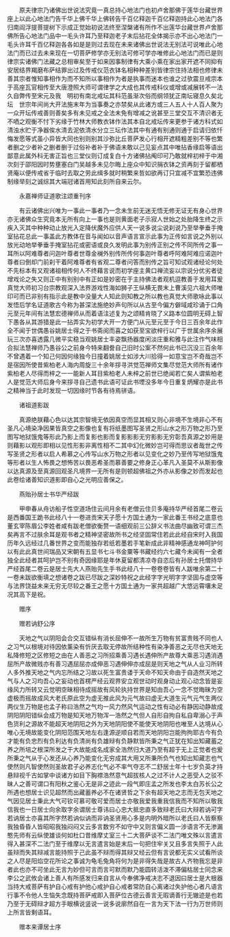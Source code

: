 <!-- { "loadSidebar": true } -->
　　原夫律宗乃诸佛出世说法究竟一真总持心地法门也初卢舍那佛于莲华台藏世界座上以此心地法门告千华上佛千华上佛转告千百亿释迦千百亿释迦持此心地法门各归南阎浮提菩提树下示成正觉始初说法终至涅槃诸有所作不出莲华台藏世界卢舍那佛所告心地法门品中一毛头许耳乃至释迦老子末后拈花全体揭示亦不出心地法门一毛头许耳千百亿释迦各各如是是则过去现在未来诸佛出世说法无别法可说唯此心地法门而已过去未来现在一切菩萨修学亦无别法可修可学亦唯修此心地法门而已是则律宗实诸佛门法藏之总相审矣至于如来因事制律有大乘小乘在家出家开遮不同抑有安居结界羯磨布萨结罪出过及传戒仪范衣钵名相种种差别皆律宗住持法相也修律未善其宗者惟知事相作为而不知所以事相作为者是执事而迷本也谁之过欤震旦戒宗本于高座瓦官相传至大唐澄照大师可谓律学之大成也其传戒科仪或增或减展转不一法久自弊传至宋元及我　明初有南北戒坛其科范虽渐次俗而纲领犹正南坛寝息久矣北坛　世宗年间尚大开法施末年为当事奏之亦禁矣从此诸方或三人五人十人百人聚为一众开坛传戒善则善矣多有未见戒之全法未免有增减之讹甚至三堂交互不清识者无不哂之观衡不忖下劣缘于竹林大师教衣钵作法其本自北戒坛传来更参于诸方科式如清浊水贮于净器俟水清去泥依清水分立三坛作法其中有通有别通则通于启请归依忏悔发愿等式虽小异皆大同也别则别其沙弥比丘菩萨发心行相开遮精粗差别不等也繁者删之少者补之删者删于过俗补者补于佛语未敢以己见妄点其中唯拈香缘启等语出鄙意此属外科无害正旨也三堂仪则订成复白十方诸佛拈阄印可乃敢就梓初梓于中湘次刻于邵阳因时势壅塞白门吴越多未见尔晦上座众中知识捐衣钵之资再刻于留都栖贤庵以便传戒省于临时去取之劳此缉多就时稍繁来哲如欲再订只宜减不宜繁恐违佛制缘举刻之诚综其大端冠诸首用知此刻所自来云尔。

　　永嘉禅师证道歌注颂重刊序

　　有云诸佛出兴唯为一事此一事者乃一念未生前无迷无悟无修无证无有身心世界亦无诸佛众生究竟本无所有向上一事也是则黄面老子示寂人世始之处胎降生终之示疾入灭其中种种动止放光入定降伏魔外应供人天一说多说尘说刹说乃至举拳垂手掩室拈花总此一事盖此方教体在音与闻如以音声语言宣示此事为正传如言说之外别以放光动地举拳垂手掩室拈花或密语或良久发明此事为别传正别之传不同所传之事一耳所以阿难尊者问迦叶尊者世尊金襕外别传所传何事迦叶尊者呼阿难阿难应诺迦叶尊者曰倒却门前刹干着阿难尊者有省观二尊者问答而别传之旨可知试观诸经论何处不先标本有又观诸祖相传何人不终藉言说而初学座主黄口禅流妄以宗说分优劣者徒增戏论之失又则正中有别别中有正如是妙密在于主持佛法者观机逗教善于发用耳爰真觉大师初习台宗教观深入法界游戏性海如狮子王纵横无畏末上曹溪见六祖大师唯印可而已非别有指示此是教中没量大人知此则知教之所以教也真觉大师歌咏此事以发悟后学名证道歌古今称为甚深法施绝妙声句所以从古至今偏方僻域咸珍诵于口角元至元年间有法慧宏德禅师从而着语注述复为之颂精肯晓了义路本位圆明无碍上智下愚各从其游猎是此一拈弄实为初学大开一方便门从元至元至于今日三百余年此作全不闻于世偶愚谷姚居士得之于书斋阅而喜之如获至宝欲梓行以广于世属余序余展玩三次亦喜透露几微平实稳当观姚居士丰姿飘扬器度闲淡庄重和雅与此注作气味相合拟法慧禅师乃愚谷公之前身今特来翻誊自己旧时公案不然何此书已沉没三百余年不曾遇着一个知己何因何缘独今日撞着姚居士如涉大川拾得一如意宝岂不奇哉岂不是宿因所使昔紫柏老人海内周旋三十余年拶寻洪觉范禅师文集尽觉范大师所有诸作紫柏老人尽得而梓之一一能新人耳目紫柏老人未梓之前世已绝闻若亡矣人谓紫柏老人是觉范大师后身今来拶寻自己遗书此语可证此书堙没多年今日重复炳耀亦是此书之精神当于此时发现一切因缘时节各有待焉骈语。

　　诸祖道影跋

　　真源绝朕藉心色以达其宗智境无依因真空而显其相又则心非境不生境非心不有圣凡心境染净因果皆真空之影像也复有将纸墨图写圣贤之形山水之形万物之形乃至图写地狱饿鬼等形此乃影上而复影也影而复影影影无穷影影无穷彰吾真源之妙用是则藉影以观形即相以见性形影非离性相不二其中幻化微妙岂可得而思议者哉世之传写圣贤之形者以启人希慕之心传写山水万物之形者以见变化之妙乃至传写地狱饿鬼等形者以生人怖畏之想怖苦以畏恶希圣而慕善要之修身正心革凡入圣莫不从斯影像以达真源及至真源回观圣凡境界一无所有是则顿超佛祖之外亦从影像之妙而发起也此卷绘诸善知识道影即自心之光明应善保之。

　　燕贻孙居士书华严经跋

　　甲申春从舟访船子性空道场住云间月余有老僧云住贝多庵持华严经首尾二卷云是西番国王跪书此经八十一卷进贡宋天子愿十方国土通为一家此番王书经之底意也董玄宰陈眉公李姓者咸有跋老僧欲衡赘一语细观前三公辞义书法曲尽幽致可谓三杰矣再言不过肤余耳是观书者之精神坚密故所书之经坚固常住若此此经自宋时入我国历年久远经过几番世界之变而能独存若纸若墨若手笔新成此非精神感通龙神呵护何以有此此真世间瑞品又宋朝有五显书七斗书金粟等书藏经约六七藏今未闻有一全者独全此经者其呵护岂不别有奇因缘耶是年休夏留都清凉寺自恣后有孙居士托僧持华严经首尾二卷云是居士先大人燕贻先生手书此经八十一卷卷卷皆有人跋唯余第二十一卷未跋欲衡填之想诸卷之跋已尽跋之深妙特祝之此经字字光明字字坚固与虚空等与法界饶益未来无穷无尽较之番王之愿十方国土通为一家共超越广大悠远霄壤未足况其高下是祝。

　　赠序

　　赠若讷舒公序

　　天地之气以阴阳会合交互错纵有消长屈伸不一故所生万物有贫富贵贱不同也人之习气以根境对待因依薰染有忻厌去取无停故所结种性有染净善恶之无尽也天地无私降修短之区修短之由在人善恶之习所招乘善习遇长遇伸所产故尊大乘恶习遇消遇屈所产故微贱亦有善习遇屈屈亦成伸恶习遇伸伸亦成屈是则天地之气从人业习所转人多外推天地之气内忘所结之习故以死生富贵诿于天命不知天命由于自造然天地之气与人之习均吾心之妄动也首楞严经云观界安立观世动时观身动止观心动念皆是妄缘风力所转又云觉明空昧相待成摇故有风轮执持世界是知由吾心一念不觉晦昧为空虚极而摇故成风大老氏原此空为虚无推此风为元气故曰虚无大道生元气元气生两仪两仪生万物是也孟子称曰浩然之气均一风力然风气运动之性有动必有静因动静故成阴阳阴阳错纵会成万物是知天地万物浑一浩然之气但人自形自拘自私自卑溺心于声色货利之源故不能超天地阴阳之外为天地阴阳使不能使天地阴阳也唯至人达境从心唯心无境故能变化阴阳范围天地左右逢源逆顺自若而天地阴阳岂能拘拘耶古今有负才能有负忠烈有负利达有负清尚有负雄辩有负静默皆所秉之气正犹在知出知藏蓄之养之所培之根深所发之干大故能成名成家全浩然归大道乃至有超于无上正觉者也爰所秉之气从于心发还从心养乃能变化无穷成其大用又所秉所负气也知出知藏志也气使然则凡智使然则圣故君子必养志化气必不率气夺志不二舒居士年十七岁负英才持悬辩视千古如掌中谈诸方如目下胸襟浩然意气超拔核人之过不计人之恶受人之驳不昧人之善可谓口有阳秋之鉴心无是非之迹此一段气即庄孟之所发也李太白苏长公之所遇也想居士识见超然而出藏蓄养必不在诸贤哲之下余有超天地之志而无包天地之气因见居士秉此大气可钦可慕可敬可爱而居士亦敬我爱我重我信我而不知所以敬我信我也一日居士向余取字余谓居士尊讳曰心忠大抵忠直多致辩老氏曰大辩若讷可字若讷居士亦喜其所字然若讷似讷而非讷圣贤用心多是内明外暗所以老氏曰人皆察察我独昏昏人皆昭昭我独闷闷又云多言数穷不如守中又则言偏义圆一涉语言不无渗漏憨先师有云纵使雄谈何如杜口昔维摩丈室三十二大菩萨谈不二法门唯文殊以言遣言得入甚深不二法门至于维摩以无言遣言始是末后一句把住牢关又且多言失照于人此虽辩而失其辩减言能持照于己此虽不辩而得其辩又经云但有言说都无实义试看所谈之人尽是阳焰空花所论之事诚为龟毛兔角将何为是非得失哉是故古人齐物我忘是非者此也亦不可坐此无言为妙但可言而言可默而默乃能圆转活泼不滞偏枯居士同念来李公之武攸会诸上善人有所感发归来自言从今奉佛净戒决志不退因曰居士是大根器当持大戒菩萨有护自心戒有护他心戒护自心戒者常防自心离诸过失护他心者凡语言行事不令他人生恼失念既持菩萨戒即入菩萨位古德云善言无瑕谪善行无辙迹是也若乃至于无碍辩才超方手眼横说竖说一说多说廓然自在一言为天下法一行为万世师则上所言皆剩语耳。

　　赠本来谭居士序

